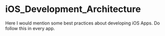 # iOS_Development_Architecture
Here I would mention some best practices about developing iOS Apps. Do follow this in every app. 
